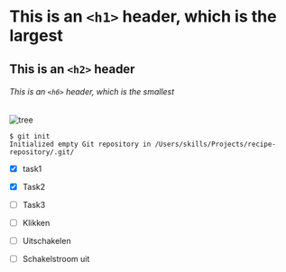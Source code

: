 # This is an `<h1>` header, which is the largest
## This is an `<h2>` header
###### This is an `<h6>` header, which is the smallest

![tree](https://user-images.githubusercontent.com/79212575/236812152-a5f3e870-dcf5-4540-8e5b-6dc987ae0fa6.png)


```
$ git init
Initialized empty Git repository in /Users/skills/Projects/recipe-repository/.git/
```

- [x] task1
- [x] Task2
- [ ] Task3

- [ ] Klikken
- [ ] Uitschakelen
- [ ] Schakelstroom uit
